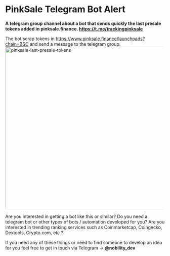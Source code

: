 # PinkSale Telegram Bot Alert
**A telegram group channel about a bot that sends quickly the last presale tokens added in pinksale.finance.
https://t.me/trackingpinksale**


The bot scrap tokens in https://www.pinksale.finance/launchpads?chain=BSC and send a message to the telegram group.
<img width="512" alt="pinksale-last-presale-tokens" src="https://user-images.githubusercontent.com/38754548/178294352-d7e33a16-bb60-481e-8a8c-d756c10dbf39.png">



Are you interested in getting a bot like this or similar?
Do you need a telegram bot or other types of bots / automation developed for you?
Are you interested in trending ranking services such as Coinmarketcap, Coingecko, Dextools, Crypto.com, etc ?

If you need any of these things or need to find someone to develop an idea for you feel free to get in touch via Telegram -> **@nobility_dev**
